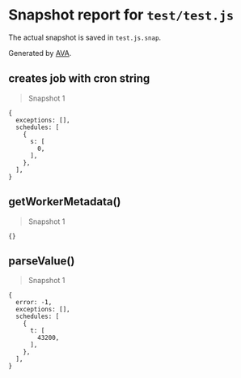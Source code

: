 # Snapshot report for `test/test.js`

The actual snapshot is saved in `test.js.snap`.

Generated by [AVA](https://avajs.dev).

## creates job with cron string

> Snapshot 1

    {
      exceptions: [],
      schedules: [
        {
          s: [
            0,
          ],
        },
      ],
    }

## getWorkerMetadata()

> Snapshot 1

    {}

## parseValue()

> Snapshot 1

    {
      error: -1,
      exceptions: [],
      schedules: [
        {
          t: [
            43200,
          ],
        },
      ],
    }
